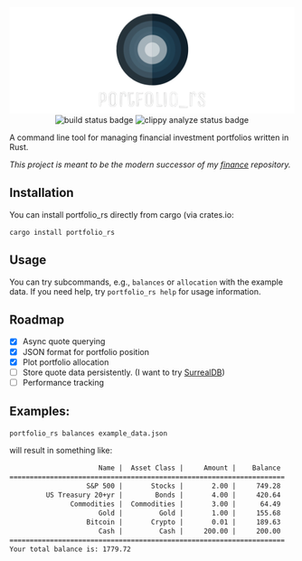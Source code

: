 <p align="center">
    <img src="img/logo.png" alt="portfolio_rs logo"><br>
    <img src="https://github.com/markuszoppelt/portfolio_rs/actions/workflows/rust.yml/badge.svg" alt="build status badge">
	<img src="https://github.com/MarkusZoppelt/portfolio_rs/actions/workflows/rust-clippy.yml/badge.svg" alt="clippy analyze status badge">
</p>

A command line tool for managing financial investment portfolios written in Rust.

*This project is meant to be the modern successor of my [finance](https://github.com/MarkusZoppelt/finance) repository.*

## Installation

You can install portfolio\_rs directly from cargo (via crates.io:

    cargo install portfolio_rs

## Usage 

You can try subcommands, e.g., `balances` or `allocation` with the example data.
If you need help, try `portfolio_rs help` for usage information.

## Roadmap

- [x] Async quote querying
- [x] JSON format for portfolio position
- [x] Plot portfolio allocation
- [ ] Store quote data persistently. (I want to try [SurrealDB](https://github.com/surrealdb/surrealdb))
- [ ] Performance tracking

## Examples:

    portfolio_rs balances example_data.json

will result in something like:

                          Name |  Asset Class |     Amount |    Balance
    ====================================================================
                       S&P 500 |       Stocks |       2.00 |     749.28
             US Treasury 20+yr |        Bonds |       4.00 |     420.64
                   Commodities |  Commodities |       3.00 |      64.49
                          Gold |         Gold |       1.00 |     155.68
                       Bitcoin |       Crypto |       0.01 |     189.63
                          Cash |         Cash |     200.00 |     200.00
    ====================================================================
    Your total balance is: 1779.72

